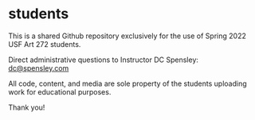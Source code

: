 # students

This is a shared Github repository exclusively for the use of Spring 2022 USF Art 272 students. 

Direct administrative questions to Instructor DC Spensley: dc@spensley.com

All code, content, and media are sole property of the students uploading work for educational purposes. 

Thank you!

